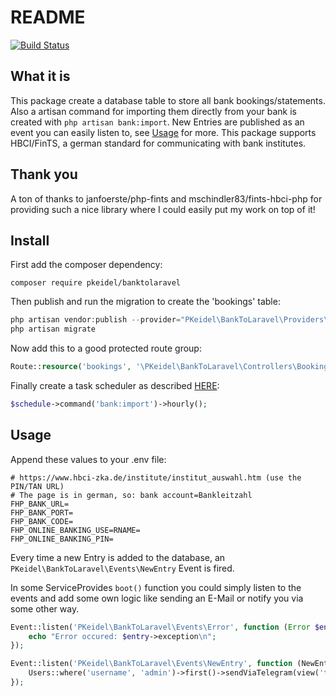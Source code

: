 # README #

<a href="https://travis-ci.org/PKeidel/banktolaravel"><img src="https://travis-ci.org/PKeidel/banktolaravel.svg" alt="Build Status"></a>

## What it is
This package create a database table to store all bank bookings/statements. Also a artisan command for importing them directly from your bank is created with `php artisan bank:import`.
New Entries are published as an event you can easily listen to, see [Usage](#Usage) for more.
This package supports HBCI/FinTS, a german standard for communicating with bank institutes.

## Thank you
A ton of thanks to janfoerste/php-fints and mschindler83/fints-hbci-php for providing such a nice library where I could easily put my work on top of it!

## Install

First add the composer dependency:
```shell
composer require pkeidel/banktolaravel
```

Then publish and run the migration to create the 'bookings' table:
```php
php artisan vendor:publish --provider="PKeidel\BankToLaravel\Providers\BankToLaravelServiceProvider" --tag=migrations
php artisan migrate
```

Now add this to a good protected route group:
```php
Route::resource('bookings', '\PKeidel\BankToLaravel\Controllers\BookingsController');
```


Finally create a task scheduler as described [HERE](https://laravel.com/docs/5.5/scheduling#defining-schedules):
```php
$schedule->command('bank:import')->hourly();
```

## Usage

Append these values to your .env file:
```shell
# https://www.hbci-zka.de/institute/institut_auswahl.htm (use the PIN/TAN URL)
# The page is in german, so: bank account=Bankleitzahl
FHP_BANK_URL=
FHP_BANK_PORT=
FHP_BANK_CODE=
FHP_ONLINE_BANKING_USE=RNAME=
FHP_ONLINE_BANKING_PIN=
```

Every time a new Entry is added to the database, an `PKeidel\BankToLaravel\Events\NewEntry` Event is fired.

In some ServiceProvides `boot()` function you could simply listen to the events and add some own logic like sending an E-Mail or notify you via some other way.

```php
Event::listen('PKeidel\BankToLaravel\Events\Error', function (Error $entry) {
    echo "Error occured: $entry->exception\n";
});

Event::listen('PKeidel\BankToLaravel\Events\NewEntry', function (NewEntry $entry) {
    Users::where('username', 'admin')->first()->sendViaTelegram(view('telegram.newbankentry', ['entry' => $entry]));
});
```